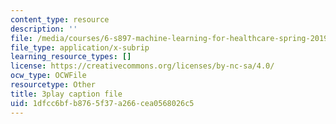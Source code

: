 ```yaml
---
content_type: resource
description: ''
file: /media/courses/6-s897-machine-learning-for-healthcare-spring-2019/1dfcc6bfb8765f37a266cea0568026c5_vof7x8r_ZUA.vtt
file_type: application/x-subrip
learning_resource_types: []
license: https://creativecommons.org/licenses/by-nc-sa/4.0/
ocw_type: OCWFile
resourcetype: Other
title: 3play caption file
uid: 1dfcc6bf-b876-5f37-a266-cea0568026c5
---
```

